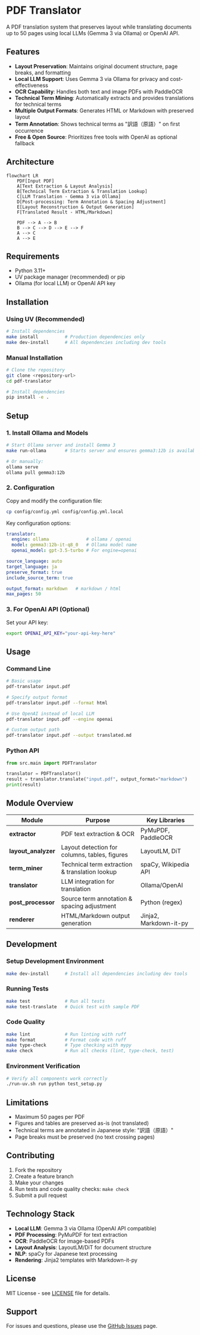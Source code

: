 # PDF Translator

A PDF translation system that preserves layout while translating documents up to 50 pages using local LLMs (Gemma 3 via Ollama) or OpenAI API.

## Features

- **Layout Preservation**: Maintains original document structure, page breaks, and formatting
- **Local LLM Support**: Uses Gemma 3 via Ollama for privacy and cost-effectiveness
- **OCR Capability**: Handles both text and image PDFs with PaddleOCR
- **Technical Term Mining**: Automatically extracts and provides translations for technical terms
- **Multiple Output Formats**: Generates HTML or Markdown with preserved layout
- **Term Annotation**: Shows technical terms as "訳語（原語）" on first occurrence
- **Free & Open Source**: Prioritizes free tools with OpenAI as optional fallback

## Architecture

```mermaid
flowchart LR
    PDF[Input PDF]
    A[Text Extraction & Layout Analysis]
    B[Technical Term Extraction & Translation Lookup]
    C[LLM Translation - Gemma 3 via Ollama]
    D[Post-processing: Term Annotation & Spacing Adjustment]
    E[Layout Reconstruction & Output Generation]
    F[Translated Result - HTML/Markdown]
    
    PDF --> A --> B
    B --> C --> D --> E --> F
    A --> C
    A --> E
```

## Requirements

- Python 3.11+
- UV package manager (recommended) or pip
- Ollama (for local LLM) or OpenAI API key

## Installation

### Using UV (Recommended)

```bash
# Install dependencies
make install          # Production dependencies only
make dev-install      # All dependencies including dev tools
```

### Manual Installation

```bash
# Clone the repository
git clone <repository-url>
cd pdf-translator

# Install dependencies
pip install -e .
```

## Setup

### 1. Install Ollama and Models

```bash
# Start Ollama server and install Gemma 3
make run-ollama       # Starts server and ensures gemma3:12b is available

# Or manually:
ollama serve
ollama pull gemma3:12b
```

### 2. Configuration

Copy and modify the configuration file:

```bash
cp config/config.yml config/config.yml.local
```

Key configuration options:

```yaml
translator:
  engine: ollama              # ollama / openai
  model: gemma3:12b-it-q8_0   # Ollama model name
  openai_model: gpt-3.5-turbo # For engine=openai

source_language: auto
target_language: ja
preserve_format: true
include_source_term: true

output_format: markdown   # markdown / html
max_pages: 50
```

### 3. For OpenAI API (Optional)

Set your API key:

```bash
export OPENAI_API_KEY="your-api-key-here"
```

## Usage

### Command Line

```bash
# Basic usage
pdf-translator input.pdf

# Specify output format
pdf-translator input.pdf --format html

# Use OpenAI instead of local LLM
pdf-translator input.pdf --engine openai

# Custom output path
pdf-translator input.pdf --output translated.md
```

### Python API

```python
from src.main import PDFTranslator

translator = PDFTranslator()
result = translator.translate("input.pdf", output_format="markdown")
print(result)
```

## Module Overview

| Module | Purpose | Key Libraries |
|--------|---------|---------------|
| **extractor** | PDF text extraction & OCR | PyMuPDF, PaddleOCR |
| **layout_analyzer** | Layout detection for columns, tables, figures | LayoutLM, DiT |
| **term_miner** | Technical term extraction & translation lookup | spaCy, Wikipedia API |
| **translator** | LLM integration for translation | Ollama/OpenAI |
| **post_processor** | Source term annotation & spacing adjustment | Python (regex) |
| **renderer** | HTML/Markdown output generation | Jinja2, Markdown-it-py |

## Development

### Setup Development Environment

```bash
make dev-install      # Install all dependencies including dev tools
```

### Running Tests

```bash
make test             # Run all tests
make test-translate   # Quick test with sample PDF
```

### Code Quality

```bash
make lint             # Run linting with ruff
make format           # Format code with ruff  
make type-check       # Type checking with mypy
make check            # Run all checks (lint, type-check, test)
```

### Environment Verification

```bash
# Verify all components work correctly
./run-uv.sh run python test_setup.py
```

## Limitations

- Maximum 50 pages per PDF
- Figures and tables are preserved as-is (not translated)
- Technical terms are annotated in Japanese style: "訳語（原語）"
- Page breaks must be preserved (no text crossing pages)

## Contributing

1. Fork the repository
2. Create a feature branch
3. Make your changes
4. Run tests and code quality checks: `make check`
5. Submit a pull request

## Technology Stack

- **Local LLM**: Gemma 3 via Ollama (OpenAI API compatible)
- **PDF Processing**: PyMuPDF for text extraction
- **OCR**: PaddleOCR for image-based PDFs
- **Layout Analysis**: LayoutLM/DiT for document structure
- **NLP**: spaCy for Japanese text processing
- **Rendering**: Jinja2 templates with Markdown-it-py

## License

MIT License - see [LICENSE](LICENSE) file for details.

## Support

For issues and questions, please use the [GitHub Issues](../../issues) page.